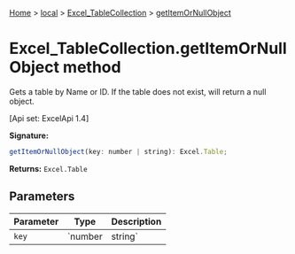 [Home](./index) &gt; [local](local.md) &gt; [Excel\_TableCollection](local.excel_tablecollection.md) &gt; [getItemOrNullObject](local.excel_tablecollection.getitemornullobject.md)

# Excel\_TableCollection.getItemOrNullObject method

Gets a table by Name or ID. If the table does not exist, will return a null object. 

 \[Api set: ExcelApi 1.4\]

**Signature:**
```javascript
getItemOrNullObject(key: number | string): Excel.Table;
```
**Returns:** `Excel.Table`

## Parameters

|  Parameter | Type | Description |
|  --- | --- | --- |
|  `key` | `number | string` |  |

